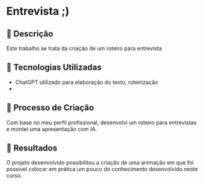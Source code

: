 # Entrevista ;)

## 📒 Descrição
Este trabalho se trata da criação de um roteiro para entrevista

## 🤖 Tecnologias Utilizadas
- ChatGPT utilizado para elaboração do texto, roteirização
- 

## 🧐 Processo de Criação
Com base no meu perfil profissional, desenvolvi um roteiro para entrevistas e montei uma apresentação com IA.

## 🚀 Resultados
O projeto desenvolvido possibilitou a criação de uma animação em que foi possivel colocar em prática um pouco do conhecimento desenvolvido neste curso.
